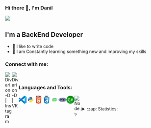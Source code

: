 ### Hi there 👋, I'm Danil

![](https://komarev.com/ghpvc/?username=Divarion-D&color=blue)


## I'm a BackEnd Developer
- 💪 I like to write code
- 🥅 I am Constantly learning something new and improving my skills

### Connect with me:
[<img align="left" alt="Divarion-D | Instagram" width="22px" src="https://cdn.jsdelivr.net/npm/simple-icons@v3/icons/instagram.svg" />](https://www.instagram.com/divarion_d/)
[<img align="left" alt="Divarion-D | VK" width="22px" src="https://cdn.jsdelivr.net/npm/simple-icons@v3/icons/telegram.svg" />](https://t.me/Divarion_D)

<br/>

### Languages and Tools:

<img align="left" alt="Visual Studio Code" width="26px" src="https://raw.githubusercontent.com/github/explore/80688e429a7d4ef2fca1e82350fe8e3517d3494d/topics/visual-studio-code/visual-studio-code.png" />
<img align="left" alt="Python" width="26px" src="https://raw.githubusercontent.com/github/explore/80688e429a7d4ef2fca1e82350fe8e3517d3494d/topics/python/python.png" />
<img align="left" alt="HTML5" width="26px" src="https://raw.githubusercontent.com/github/explore/80688e429a7d4ef2fca1e82350fe8e3517d3494d/topics/html/html.png" />
<img align="left" alt="CSS3" width="26px" src="https://raw.githubusercontent.com/github/explore/80688e429a7d4ef2fca1e82350fe8e3517d3494d/topics/css/css.png" />
<img align="left" alt="QT" width="26px" src="https://raw.githubusercontent.com/github/explore/80688e429a7d4ef2fca1e82350fe8e3517d3494d/topics/qt/qt.png" />
<img align="left" alt="PHP" width="26px" src="https://raw.githubusercontent.com/github/explore/80688e429a7d4ef2fca1e82350fe8e3517d3494d/topics/php/php.png" />
<img align="left" alt="Node.js" width="26px" src="https://raw.githubusercontent.com/github/explore/80688e429a7d4ef2fca1e82350fe8e3517d3494d/topics/csharp/csharp.png" />
<img align="left" alt="Node.js" width="26px" src="https://www.iconfinder.com/icons/1285072/download/png/512" />

<br />
<br />

<details>
  <summary>:zap: Statistics:</summary>
   <img align="left" alt="codeSTACKr's GitHub Stats" src="https://github-readme-stats.vercel.app/api/top-langs/?username=Divarion-D&langs_count=8&layout=compact&count_private=true" />
   <br />
   <img align="left" alt="codeSTACKr's GitHub Stats" src="https://github-readme-stats.vercel.app/api?username=Divarion-D&show_icons=true&count_private=true" />
</details>
